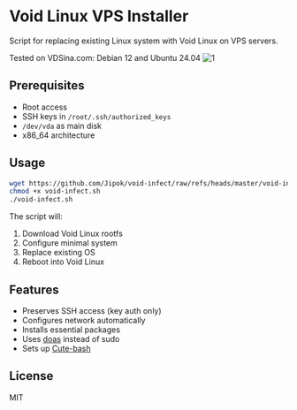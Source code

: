 # Void Linux VPS Installer

Script for replacing existing Linux system with Void Linux on VPS servers.

Tested on VDSina.com: Debian 12 and Ubuntu 24.04
![1](https://github.com/user-attachments/assets/8c52be10-cdc6-4401-9d5e-e3996882b8a6)

## Prerequisites
- Root access
- SSH keys in `/root/.ssh/authorized_keys` 
- `/dev/vda` as main disk
- x86_64 architecture

## Usage
```bash
wget https://github.com/Jipok/void-infect/raw/refs/heads/master/void-infect.sh
chmod +x void-infect.sh
./void-infect.sh
```

The script will:
1. Download Void Linux rootfs
2. Configure minimal system
3. Replace existing OS
4. Reboot into Void Linux

## Features
- Preserves SSH access (key auth only)
- Configures network automatically  
- Installs essential packages
- Uses [doas](https://github.com/Duncaen/OpenDoas) instead of sudo
- Sets up [Cute-bash](https://github.com/Jipok/Cute-bash)

## License
MIT

